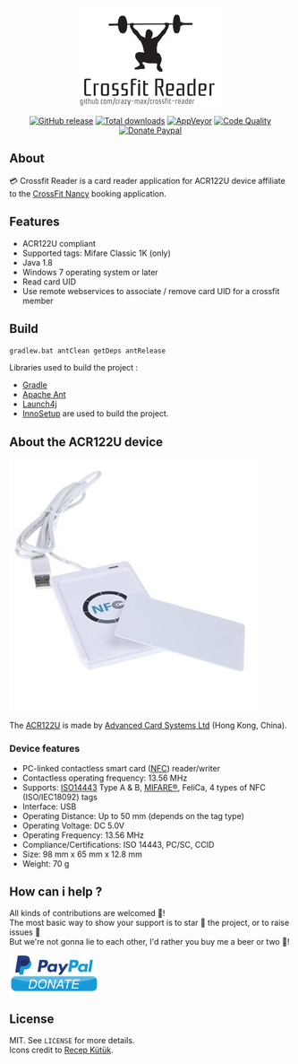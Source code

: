 <p align="center"><a href="https://github.com/crazy-max/crossfit-reader" target="_blank"><img width="256" src="https://github.com/crazy-max/crossfit-reader/blob/master/res/logo.png"></a></p>

<p align="center">
  <a href="https://github.com/crazy-max/crosffit-reader/releases/latest"><img src="https://img.shields.io/github/release/crazy-max/crossfit-reader.svg?style=flat-square" alt="GitHub release"></a>
  <a href="https://github.com/crazy-max/crosffit-reader/releases/latest"><img src="https://img.shields.io/github/downloads/crazy-max/crossfit-reader/total.svg?style=flat-square" alt="Total downloads"></a>
  <a href="https://ci.appveyor.com/project/crazy-max/crossfit-reader"><img src="https://img.shields.io/appveyor/ci/crazy-max/crossfit-reader.svg?style=flat-square" alt="AppVeyor"></a>
  <a href="https://www.codacy.com/app/crazy-max/crossfit-reader"><img src="https://img.shields.io/codacy/grade/3daf2e6395764406ab0c8fd2c2202581.svg?style=flat-square" alt="Code Quality"></a>
  <a href="https://www.paypal.com/cgi-bin/webscr?cmd=_s-xclick&hosted_button_id=3V3HYV9Z95AW2"><img src="https://img.shields.io/badge/donate-paypal-7057ff.svg?style=flat-square" alt="Donate Paypal"></a>
</p>

## About

💳 Crossfit Reader is a card reader application for ACR122U device affiliate to the [CrossFit Nancy](http://www.crossfit-nancy.fr/) booking application.

## Features

* ACR122U compliant
* Supported tags: Mifare Classic 1K (only)
* Java 1.8
* Windows 7 operating system or later 
* Read card UID
* Use remote webservices to associate / remove card UID for a crossfit member

## Build

`gradlew.bat antClean getDeps antRelease`

Libraries used to build the project :
* [Gradle](https://gradle.org/)
* [Apache Ant](http://ant.apache.org/)
* [Launch4j](http://launch4j.sourceforge.net/)
* [InnoSetup](http://www.jrsoftware.org/isinfo.php) are used to build the project.

## About the ACR122U device

![Yosoo ACR122U](res/acr122u.jpg?raw=true)

The [ACR122U](http://www.acs.com.hk/en/products/3/acr122u-usb-nfc-reader/) is made by [Advanced Card Systems Ltd](http://www.acs.com.hk/) (Hong Kong, China).

### Device features

* PC-linked contactless smart card ([NFC](http://en.wikipedia.org/wiki/Near_field_communication)) reader/writer
* Contactless operating frequency: 13.56 MHz
* Supports: [ISO14443](http://en.wikipedia.org/wiki/ISO/IEC_14443) Type A & B, [MIFARE®](http://en.wikipedia.org/wiki/MIFARE), FeliCa, 4 types of NFC (ISO/IEC18092) tags
* Interface: USB
* Operating Distance: Up to 50 mm (depends on the tag type)
* Operating Voltage: DC 5.0V
* Operating Frequency: 13.56 MHz
* Compliance/Certifications: ISO 14443, PC/SC, CCID
* Size: 98 mm x 65 mm x 12.8 mm
* Weight: 70 g

## How can i help ?

All kinds of contributions are welcomed :raised_hands:!<br />
The most basic way to show your support is to star :star2: the project, or to raise issues :speech_balloon:<br />
But we're not gonna lie to each other, I'd rather you buy me a beer or two :beers:!

[![Paypal](res/paypal-donate.png)](https://www.paypal.com/cgi-bin/webscr?cmd=_s-xclick&hosted_button_id=WQD7AQGPDEPSG)

## License

MIT. See `LICENSE` for more details.<br />
Icons credit to [Recep Kütük](http://recepkutuk.com/).

